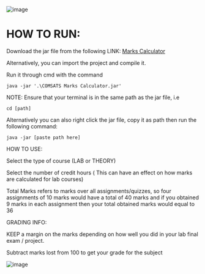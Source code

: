![image](https://github.com/taciturn2020/COMSATS-Marks-Calculator/assets/142534049/e21f2ba0-dc52-4a05-91df-a28b231a80ff)



# HOW TO RUN:




Download the jar file from the following LINK: [Marks Calculator](https://github.com/taciturn2020/COMSATS-Marks-Calculator/tree/master/out/artifacts/COMSATS_Marks_Calculator_jar)


Alternatively, you can import the project and compile it.




Run it through cmd with the command 

```
java -jar '.\COMSATS Marks Calculator.jar'
```
NOTE: Ensure that your terminal is in the same path as the jar file, i.e 
```
cd [path]
```
Alternatively you can also right click the jar file, copy it as path then run the following command:
```
java -jar [paste path here]
```
HOW TO USE:


Select the type of course (LAB or THEORY)

Select the number of credit hours ( This can have an effect on how marks are calculated for lab courses)

Total Marks refers to marks over all assignments/quizzes, so four assignments of 10 marks would have a total of 40 marks and if you obtained 9 marks in each assignment then your total obtained marks would equal to 36


GRADING INFO:


KEEP a margin on the marks depending on how well you did in your lab final exam / project.


Subtract marks lost from 100 to get your grade for the subject



![image](https://github.com/taciturn2020/COMSATS-Marks-Calculator/assets/142534049/c37b5a82-b93c-4286-bec7-709615fce6ad)





